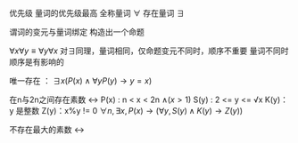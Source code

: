 优先级 量词的优先级最高 
全称量词 $\forall$
存在量词 $\exists$

谓词的变元与量词绑定 构造出一个命题

$\forall x \forall y \equiv \forall y \forall x$
对$\exists$同理，量词相同，仅命题变元不同时，顺序不重要
量词不同时顺序是有影响的

唯一存在 ：
$\exists x ( P(x) \land \forall y P(y) \rightarrow y = x)$

在n与2n之间存在素数
$\leftrightarrow$
P(x) : n < x < 2n $\land (x > 1)$
S(y) : 2 <= y <= √x 
K(y)：y 是整数
Z(y)：x%y != 0
$\forall n,\exists x ,P(x) \rightarrow (\forall y , S(y) \land K(y) \rightarrow Z(y))$

不存在最大的素数
$\leftrightarrow$

